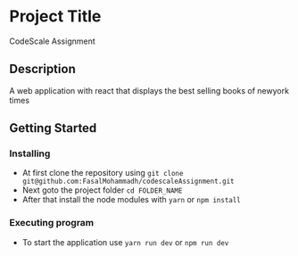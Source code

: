 # Project Title

CodeScale Assignment

## Description

A web application with react that displays the best selling books of newyork times

## Getting Started

### Installing

* At first clone the repository using ```git clone git@github.com:FasalMohammadh/codescaleAssignment.git```
* Next goto the project folder ```cd FOLDER_NAME```
* After that install the node modules with ```yarn``` or ```npm install```

### Executing program

* To start the application use ```yarn run dev``` or ```npm run dev```
